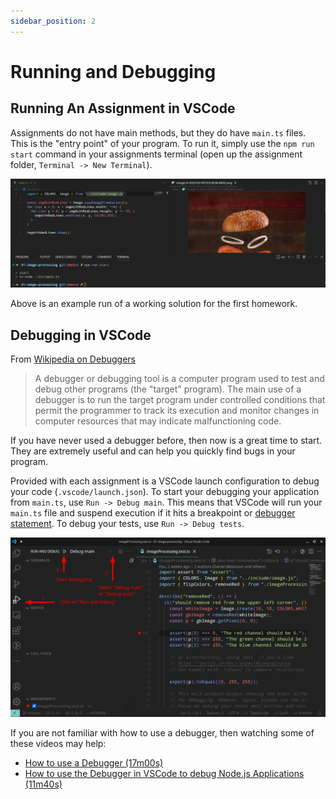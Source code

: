 ```yaml
---
sidebar_position: 2
---
```


# Running and Debugging

## Running An Assignment in VSCode

Assignments do not have main methods, but they do have `main.ts` files. This is the "entry point" of your program. To run it, simply use the `npm run start` command in your assignments terminal (open up the assignment folder, `Terminal -> New Terminal`).

<p align="center">
  <img src="/img/start-output.png" />
</p>

Above is an example run of a working solution for the first homework.

## Debugging in VSCode

From [Wikipedia on Debuggers](https://en.wikipedia.org/wiki/Debugger)

> A debugger or debugging tool is a computer program used to test and debug other programs (the "target" program). The main use of a debugger is to run the target program under controlled conditions that permit the programmer to track its execution and monitor changes in computer resources that may indicate malfunctioning code.

If you have never used a debugger before, then now is a great time to start. They are extremely useful and can help you quickly find bugs in your program.

Provided with each assignment is a VSCode launch configuration to debug your code (`.vscode/launch.json`). To start your debugging your application from `main.ts`, use `Run -> Debug main`. This means that VSCode will run your `main.ts` file and suspend execution if it hits a breakpoint or [debugger statement](https://developer.mozilla.org/en-US/docs/Web/JavaScript/Reference/Statements/debugger). To debug your tests, use `Run -> Debug tests`.

<p align="center">
  <img src="/img/debugging.png" />
</p>

If you are not familiar with how to use a debugger, then watching some of these videos may help:

- [How to use a Debugger (17m00s)](https://www.youtube.com/watch?v=7qZBwhSlfOo)
- [How to use the Debugger in VSCode to debug Node.js Applications (11m40s)](https://www.youtube.com/watch?v=qz68RsESlp8)

